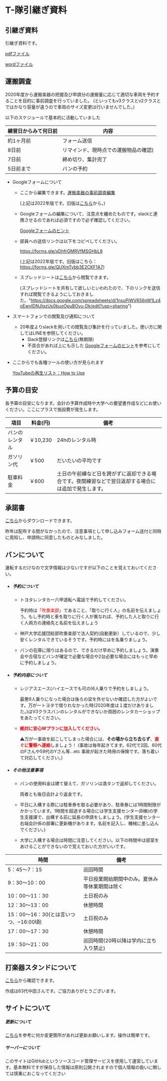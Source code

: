 # T-隊引継ぎ資料



## 引継ぎ資料

引継ぎ資料です。

[pdfファイル](https://kuwo-git.github.io/Transport/transport2021.pdf)

[wordファイル](https://kuwo-git.github.io/Transport/transport2021.docx)

## 運搬調査

2020年度から運搬楽器の把握及び申請分の運搬量に応じて適切な車両を予約することを目的に事前調査を行っていました。 (といってもv3クラスとv2クラスとではかなり容量が違うので車両のサイズ変更は行いませんでした。)

以下のスケジュールで基本的に活動していました

| 練習日からみて何日前 | 内容                                  |
| -------------------- | ------------------------------------- |
| 約1ヶ月前            | フォーム送信                          |
| 8日前                | リマインド、現時点での運搬物品の確認) |
| 7日前                | 締め切り、集計完了                    |
| 5日前まで            | バンの予約                            |

- Googleフォームについて
  - ここから編集できます。[運搬楽器の事前調査編集](https://docs.google.com/forms/d/14tht84GGiTQeBX3jbp6OPhJh81OWe2XEYpwoKYmAp0w/edit?usp=sharing)

    (上記は2022年版です。旧版は[こちら](https://docs.google.com/forms/d/1JNoreBGnzk489VXLpPCDZj3djY1S2K_mEB3DDWCha5E/edit?usp=sharing)から。)

  - Googleフォームの編集について、注意点を纏めたものです。slackと連携させるのであれば必須ですので必ず確認してください。

    [Googleフォームのヒント](https://kuwo-info.github.io/glee/01_transport/forms_tips.html)
  
  - 部員への送信リンクは以下をコピペしてください。
  
    https://forms.gle/xDhfrGMRVfMSGHbL8
    
    (上記は2022年版です。旧版はこちら：https://forms.gle/QUXmTvbb3E2CKF1A7)
    
  - スプレッドシートは[こちら](https://docs.google.com/spreadsheets/d/1nsuPiWV656nW1Lz4oEwyIDNJlqzUs0buoOpuBOvu-Dk/edit?usp=sharing)から閲覧できます。
  
    (スプレッドシートを共有して欲しいといわれたので、下のリンクを送信すれば閲覧できるようにしておきました。"https://docs.google.com/spreadsheets/d/1nsuPiWV656nW1Lz4oEwyIDNJlqzUs0buoOpuBOvu-Dk/edit?usp=sharing")
  
- スマートフォンでの閲覧及び通知について

  - 20年度よりslackを用いての閲覧及び集計を行っていました。使い方に関してはLINEを参照してください。
    - Slack登録リンクは[こちら](https://join.slack.com/t/team-rc53rd/shared_invite/zt-wrh0tibl-QnZjGLkOMHndDzjjFFMg0A)(無期限)
    - 不具合があれば上にも示した [Googleフォームのヒント](https://kuwo-info.github.io/glee/01_transport/forms_tips.html)を参考にしてください。

- ここからでも各種ツールの使い方が見られます

  [YouTubeの再生リスト：How to Use](https://www.youtube.com/playlist?list=PL5aUw_yZ4Pxd0HxstAYKdsBKqKAXbYdzK)

## 予算の目安

各予算の目安になります。会計の予算作成時や大学への要望書作成などにお使いください。ここにプラスで施設費が発生します。

| 項目           | 料金(円) | 備考                                                         |
| -------------- | -------- | ------------------------------------------------------------ |
| バンのレンタル | ￥10,230 | 24hのレンタル時                                              |
| ガソリン代     | ￥500    | だいたいの平均です                                           |
| 駐車料金       | ￥600    | 土日の午前練など日を跨がずに返却できる場合です。夜間練習などで翌日返却する場合には追加で発生します。 |

## 承諾書

[こちら](https://github.com/Doya0910/T-test.gitub.io/blob/main/4_shoudaku_word.docx?raw=true)からダウンロードできます。

昨年は配布する間がなかったので、注意事項として申し込みフォーム送付と同時に周知し、申請時に同意したものとみなしました。

## バンについて

運転するだけなので文字情報は少ないですが以下のことを覚えておいてください。

- ##### 予約について 

  - トヨタレンタカー六甲道転へ電話で予約してください。

    予約時は<font color="red">「吹奏楽部」</font >であること、「取りに行く人」の名前を伝えましょう。もし予約時と車を取りに行く人が異なれば、予約した人と取りに行く人両方の連絡先と名前を伝えましょう

  - 神戸大学応援団総部吹奏楽部で法人契約(自動更新）しているので、少し安くレンタルできているそうです。予約時にはを名乗りましょう。

  - バンの在庫に限りはあるので、できるだけ早めに予約しましょう。演奏会や合宿などバンが確定で必要な場合や2台必要な場合にはもっと早めに予約しましょう。

- ##### 予約内容について

  - レジアスエース(ハイエースでも可の)6人乗りで予約をしましょう。

    最悪9人乗りになった場合は後ろの梁を外せないか確認した方がよいです。万が一トヨタで借りれなかった時(2020年度は１度だけありました。)はV3クラスバンのレンタルができないか周囲のレンタカーショップをあたってください。

  - **<font color="red">絶対に安心Wプランに加入してください。</font>**

    ⚠万が一事故を起こしてしまった場合には、**その場から立ち去らず**、<font color="red">**直ぐに警察へ連絡**</font>しましょう！
    (事故は毎年起きてます。62代で2回、60代のFさんや59代のYさん等…etc 事故が起きた時用の保険です。落ち着いて対応してください。)

- ##### その他注意事項

  - バンの使用料金は建て替えて、ガソリンは満タンで返却してください。

    両者とも後日会計より返金です。

  - 平日に入構する際には駐車券を取る必要があり、駐車券には1時間制限がかかっています。1時間を超過する場合には学生支援センター(B棟)の学生支援課で、出構する前に延長の申請をしましょう。(学生支援センター右端会計係の部署に更新機があります。名前を記入し、機械に差し込んでください。)

  - 大学に入構する場合は時間に注意してください。以下の時間中は部室をあけることができないので覚えておいた方がいいです。

| 時間                                   | 備考                                           |
| -------------------------------------- | ---------------------------------------------- |
| 5：45～7：15                           | 巡回時間                                       |
| 9：30～10：00                          | 平日授業開始期間中のみ。夏休み等休業期間は除く |
| 10：00～11：30                         | 土日祝のみ                                     |
| 12：30～13：00                         | 休憩時間                                       |
| 15：00～16：30(とは言いつつ、~16:00頃) | 土日祝のみ                                     |
| 17：00～17：30                         | 休憩時間                                       |
| 19：50～21：00                         | 巡回時間(20時以降は学内に立ち入り禁止)         |

## 打楽器スタンドについて

[こちら](https://photos.app.goo.gl/itaSuGyMcZnUc2Bn6)から確認できます。

作成は63代中田さんです。ご協力ありがとうございます。

## サイトについて

##### 更新について

[こちら](https://doya0910.github.io/How-to-use-/)を参考に何か変更箇所があれば更新お願いします。操作は簡単です。

##### サーバーについて

このサイトはGitHubというソースコード管理サービスを使用して運営しています。基本無料ですが保存した情報は原則公開されますので個人情報の扱いに関しては慎重におこなってください
